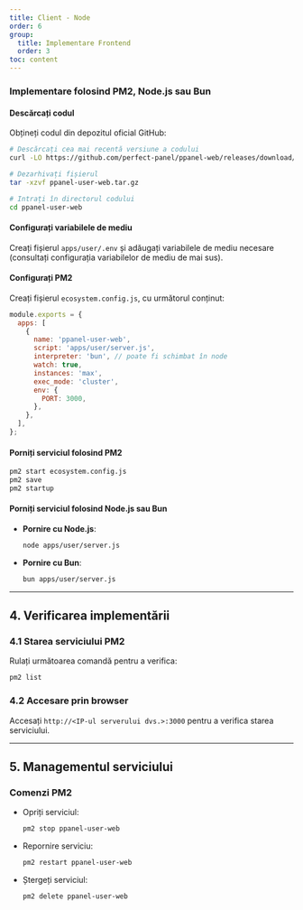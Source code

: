 ```yaml
---
title: Client - Node
order: 6
group: 
  title: Implementare Frontend
  order: 3
toc: content
---
```


### Implementare folosind PM2, Node.js sau Bun

#### Descărcați codul

Obțineți codul din depozitul oficial GitHub:

```bash
# Descărcați cea mai recentă versiune a codului
curl -LO https://github.com/perfect-panel/ppanel-web/releases/download/v1.0.0/ppanel-user-web.tar.gz

# Dezarhivați fișierul
tar -xzvf ppanel-user-web.tar.gz

# Intrați în directorul codului
cd ppanel-user-web
```

#### Configurați variabilele de mediu

Creați fișierul `apps/user/.env` și adăugați variabilele de mediu necesare (consultați configurația variabilelor de mediu de mai sus).

#### Configurați PM2

Creați fișierul `ecosystem.config.js`, cu următorul conținut:

```javascript
module.exports = {
  apps: [
    {
      name: 'ppanel-user-web',
      script: 'apps/user/server.js',
      interpreter: 'bun', // poate fi schimbat în node
      watch: true,
      instances: 'max',
      exec_mode: 'cluster',
      env: {
        PORT: 3000,
      },
    },
  ],
};
```

#### Porniți serviciul folosind PM2

```bash
pm2 start ecosystem.config.js
pm2 save
pm2 startup
```

#### Porniți serviciul folosind Node.js sau Bun

- **Pornire cu Node.js**:

  ```bash
  node apps/user/server.js
  ```

- **Pornire cu Bun**:

  ```bash
  bun apps/user/server.js
  ```

---

## **4. Verificarea implementării**

### **4.1 Starea serviciului PM2**

Rulați următoarea comandă pentru a verifica:

```bash
pm2 list
```

### **4.2 Accesare prin browser**

Accesați `http://<IP-ul serverului dvs.>:3000` pentru a verifica starea serviciului.

---

## **5. Managementul serviciului**

### **Comenzi PM2**

- Opriți serviciul:

  ```bash
  pm2 stop ppanel-user-web
  ```

- Repornire serviciu:

  ```bash
  pm2 restart ppanel-user-web
  ```

- Ștergeți serviciul:

  ```bash
  pm2 delete ppanel-user-web
  ```

